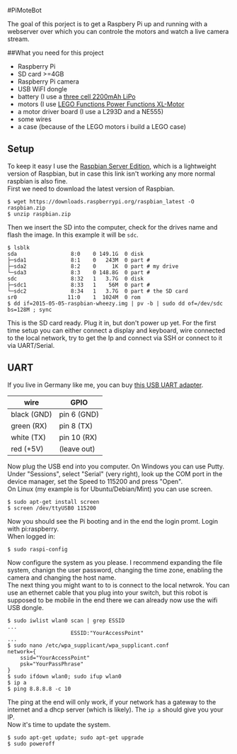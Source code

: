 #PiMoteBot

The goal of this porject is to get a Raspbery Pi up and running with a webserver over which you can controle the motors and watch a live camera stream.

##What you need for this project

* Raspberry Pi
* SD card >=4GB
* Raspberry Pi camera
* USB WiFI dongle
* battery (I use a [three cell 2200mAh LiPo](http://hobbyking.com/hobbyking/store/__8932__Turnigy_2200mAh_3S_20C_Lipo_Pack.html)
* motors (I use [LEGO Functions Power Functions XL-Motor](http://www.amazon.com/LEGO-Functions-Power-XL-Motor-8882/dp/B003S832A6/)
* a motor driver board (I use a L293D and a NE555)
* some wires
* a case (because of the LEGO motors i build a LEGO case)

## Setup

To keep it easy I use  the [Raspbian Server Edition](http://elinux.org/RPi_Distributions#Raspbian_Server_Edition), which is a lightweight version of Raspbian, but in case this link isn't working any more normal raspbian is also fine.</br>
First we need to download the latest version of Raspbian.
```
$ wget https://downloads.raspberrypi.org/raspbian_latest -O raspbian.zip
$ unzip raspbian.zip
```
Then we insert the SD into the computer, check for the drives name and flash the image. In this example it will be `sdc`.
```
$ lsblk
sda                 8:0    0 149.1G  0 disk 
├─sda1              8:1    0   243M  0 part # 
├─sda2              8:2    0     1K  0 part # my drive
└─sda3              8:3    0 148.8G  0 part #
sdc                 8:32   1   3.7G  0 disk  
├─sdc1              8:33   1    56M  0 part #
└─sdc2              8:34   1   3.7G  0 part # the SD card
sr0                11:0    1  1024M  0 rom 
$ dd if=2015-05-05-raspbian-wheezy.img | pv -b | sudo dd of=/dev/sdc bs=128M ; sync
```
This is the SD card ready. Plug it in, but don't power up yet. For the first time setup you can either connect a display and keyboard, wire connected to the local network, try to get the Ip and connect via SSH or connect to it via UART/Serial.

## UART

If you live in Germany like me, you can buy [this USB UART adapter](www.amazon.de/dp/B008AGDTA4/).

| wire        | GPIO        |
| ----------- | ----------- |
| black (GND) | pin 6 (GND) |
| green (RX)  | pin 8 (TX)  |
| white (TX)  | pin 10 (RX) |
| red (+5V)   | (leave out) |

Now plug the USB end into you computer. On Windows you can use Putty. Under "Sessions", select "Serial" (very right), look up the COM port in the device manager, set the Speed to 115200 and press "Open".</br>
On Linux (my example is for Ubuntu/Debian/Mint) you can use screen.
```
$ sudo apt-get install screen
$ screen /dev/ttyUSB0 115200
```
Now you should see the Pi booting and in the end the login promt. Login with pi:raspberry.</br>
When logged in:
```
$ sudo raspi-config
```
Now configure the system as you please. I recommend expanding the file system, chanign the user password, changing the time zone, enabling the camera and changing the host name.</br>
The next thing you might want to to is connect to the local netwrok. You can use an ethernet cable that you plug into your switch, but this robot is supposed to be mobile in the end there we can already now use the wifi USB dongle.
```
$ sudo iwlist wlan0 scan | grep ESSID
...
                    ESSID:"YourAccessPoint"
...
$ sudo nano /etc/wpa_supplicant/wpa_supplicant.conf
network={
    ssid="YourAccessPoint"
    psk="YourPassPhrase"
}
$ sudo ifdown wlan0; sudo ifup wlan0
$ ip a
$ ping 8.8.8.8 -c 10
```
The ping at the end will only work, if your network has a gateway to the internet and a dhcp server (which is likely). The `ip a` should give you your IP.</br>
Now it's time to update the system.
```
$ sudo apt-get update; sudo apt-get upgrade
$ sudo poweroff
```
